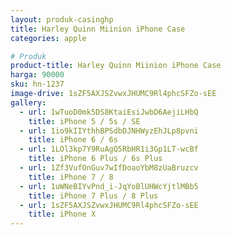 ```yaml
---
layout: produk-casinghp
title: Harley Quinn Miinion iPhone Case
categories: apple

# Produk
product-title: Harley Quinn Miinion iPhone Case
harga: 90000
sku: hn-1237
image-drive: 1sZF5AXJSZvwxJHUMC9Rl4phcSFZo-sEE
gallery:
  - url: 1wTuoD0mk5DS8KtaiEsiJwbD6AejiLHbQ
    title: iPhone 5 / 5s / SE
  - url: 1io9kIIYthhBPSdbDJNHWyzEhJLp8pvni
    title: iPhone 6 / 6s
  - url: 1LOl3kp7Y9RuAgQ5RbHR1i3Gp1LT-wcBf
    title: iPhone 6 Plus / 6s Plus
  - url: 1Zf3VufOnGuv7wIfDoaoYbM8zUaBruzcv
    title: iPhone 7 / 8
  - url: 1uWNeBIYvPnd_i-JqYoBlUHWcYjtlMBb5
    title: iPhone 7 Plus / 8 Plus
  - url: 1sZF5AXJSZvwxJHUMC9Rl4phcSFZo-sEE
    title: iPhone X
---
```

